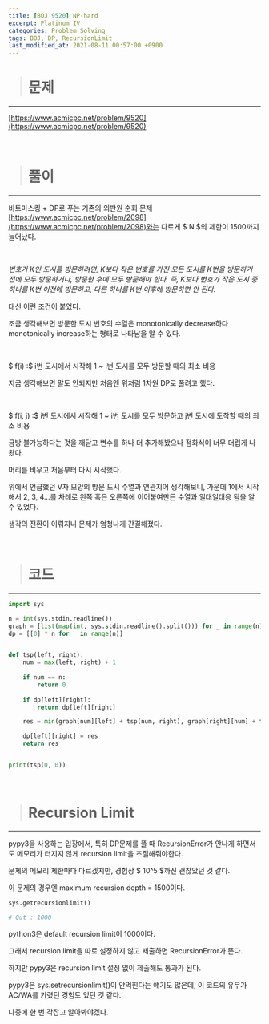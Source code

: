 ```yaml
---
title: [BOJ 9520] NP-hard
excerpt: Platinum IV
categories: Problem Solving
tags: BOJ, DP, RecursionLimit
last_modified_at: 2021-08-11 00:57:00 +0900
---
```


> # 문제
---

[https://www.acmicpc.net/problem/9520](https://www.acmicpc.net/problem/9520)

<br>

> # 풀이
---

비트마스킹 + DP로 푸는 기존의 외판원 순회 문제 [https://www.acmicpc.net/problem/2098](https://www.acmicpc.net/problem/2098)와는 다르게 $ N $의 제한이 1500까지 늘어났다.


<br>

*번호가 K인 도시를 방문하려면, K보다 작은 번호를 가진 모든 도시를 K번을 방문하기 전에 모두 방문하거나, 방문한 후에 모두 방문해야 한다. 즉, K보다 번호가 작은 도시 중 하나를 K번 이전에 방문하고, 다른 하나를 K번 이후에 방문하면 안 된다.*

대신 이런 조건이 붙었다.

조금 생각해보면 방문한 도시 번호의 수열은 monotonically decrease하다 monotonically increase하는 형태로 나타남을 알 수 있다.

<br>

$ f(i) :$ i번 도시에서 시작해 1 ~ i번 도시를 모두 방문할 때의 최소 비용

지금 생각해보면 말도 안되지만 처음엔 위처럼 1차원 DP로 풀려고 했다.

<br>

$ f(i, j) :$ i번 도시에서 시작해 1 ~ i번 도시를 모두 방문하고 j번 도시에 도착할 때의 최소 비용

금방 불가능하다는 것을 깨닫고 변수를 하나 더 추가해봤으나 점화식이 너무 더럽게 나왔다.

머리를 비우고 처음부터 다시 시작했다.

위에서 언급했던 V자 모양의 방문 도시 수열과 연관지어 생각해보니, 가운데 1에서 시작해서 2, 3, 4...를 차례로 왼쪽 혹은 오른쪽에 이어붙여만든 수열과 일대일대응 됨을 알 수 있었다.

생각의 전환이 이뤄지니 문제가 엄청나게 간결해졌다.

<br>

> # 코드
---

```python
import sys

n = int(sys.stdin.readline())
graph = [list(map(int, sys.stdin.readline().split())) for _ in range(n)]
dp = [[0] * n for _ in range(n)]


def tsp(left, right):
    num = max(left, right) + 1
    
    if num == n:
        return 0
    
    if dp[left][right]:
        return dp[left][right]

    res = min(graph[num][left] + tsp(num, right), graph[right][num] + tsp(left, num))

    dp[left][right] = res
    return res


print(tsp(0, 0))
```

<br>

> # Recursion Limit
---

pypy3을 사용하는 입장에서, 특히 DP문제를 풀 때 RecursionError가 안나게 하면서도 메모리가 터지지 않게 recursion limit을 조절해줘야한다.

문제의 메모리 제한마다 다르겠지만, 경험상 $ 10^5 $까진 괜찮았던 것 같다.

이 문제의 경우엔 maximum recursion depth = 1500이다.

```python
sys.getrecursionlimit()

# Out : 1000
```

python3은 default recursion limit이 1000이다.

그래서 recursion limit을 따로 설정하지 않고 제출하면 RecursionError가 뜬다.

하지만 pypy3은 recursion limit 설정 없이 제출해도 통과가 된다.

pypy3은 sys.setrecursionlimit()이 안먹힌다는 얘기도 많은데, 이 코드의 유무가 AC/WA를 가렸던 경험도 있던 것 같다.

나중에 한 번 각잡고 알아봐야겠다.